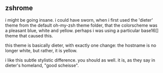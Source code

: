 ## zshrome

i might be going insane. i could have sworn, when i first used the 'dieter' theme from the default oh-my-zsh theme folder, that the colorscheme was a pleasant blue, white and yellow. perhaps i was using a particular base16[] theme that caused this. 

this theme is basically dieter, with exactly one change: the hostname is no longer white, but rather, it is yellow. 

i like this subtle stylistic difference. you should as well. it is, as they say in dieter's homeland, "good scheisse". 

